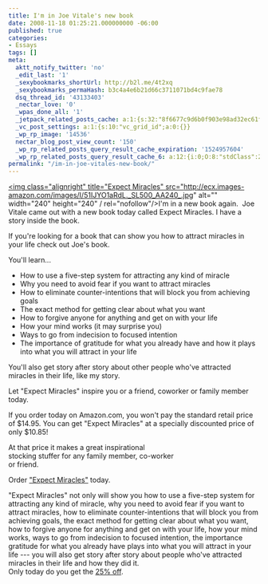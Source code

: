 ```yaml
---
title: I'm in Joe Vitale's new book
date: 2008-11-18 01:25:21.000000000 -06:00
published: true
categories:
- Essays
tags: []
meta:
  aktt_notify_twitter: 'no'
  _edit_last: '1'
  _sexybookmarks_shortUrl: http://b2l.me/4t2xq
  _sexybookmarks_permaHash: b3c4a4e6b21d66c3711071bd4c9fae78
  dsq_thread_id: '43133403'
  _nectar_love: '0'
  _wpas_done_all: '1'
  _jetpack_related_posts_cache: a:1:{s:32:"8f6677c9d6b0f903e98ad32ec61f8deb";a:2:{s:7:"expires";i:1506155249;s:7:"payload";a:3:{i:0;a:1:{s:2:"id";i:1285;}i:1;a:1:{s:2:"id";i:8053;}i:2;a:1:{s:2:"id";i:3354;}}}}
  _vc_post_settings: a:1:{s:10:"vc_grid_id";a:0:{}}
  _wp_rp_image: '14536'
  nectar_blog_post_view_count: '150'
  _wp_rp_related_posts_query_result_cache_expiration: '1524957604'
  _wp_rp_related_posts_query_result_cache_6: a:12:{i:0;O:8:"stdClass":2:{s:7:"post_id";s:3:"356";s:5:"score";s:18:"63.914287413681954";}i:1;O:8:"stdClass":2:{s:7:"post_id";s:3:"277";s:5:"score";s:17:"61.64987540190631";}i:2;O:8:"stdClass":2:{s:7:"post_id";s:3:"624";s:5:"score";s:16:"61.2615633730188";}i:3;O:8:"stdClass":2:{s:7:"post_id";s:3:"370";s:5:"score";s:18:"56.536528505236205";}i:4;O:8:"stdClass":2:{s:7:"post_id";s:3:"383";s:5:"score";s:17:"51.59454724023521";}i:5;O:8:"stdClass":2:{s:7:"post_id";s:4:"2282";s:5:"score";s:17:"46.33298439925766";}i:6;O:8:"stdClass":2:{s:7:"post_id";s:4:"2271";s:5:"score";s:17:"46.33298439925766";}i:7;O:8:"stdClass":2:{s:7:"post_id";s:3:"428";s:5:"score";s:18:"24.358600156009494";}i:8;O:8:"stdClass":2:{s:7:"post_id";s:3:"846";s:5:"score";s:18:"23.577794453292107";}i:9;O:8:"stdClass":2:{s:7:"post_id";s:4:"7173";s:5:"score";s:17:"22.21248873773849";}i:10;O:8:"stdClass":2:{s:7:"post_id";s:3:"393";s:5:"score";s:18:"20.929369113942602";}i:11;O:8:"stdClass":2:{s:7:"post_id";s:4:"4056";s:5:"score";s:18:"19.401171280900492";}}
permalink: "/im-in-joe-vitales-new-book/"
---
```

<a href="http://www.amazon.com/Expect-Miracles-Joe-Vitale/dp/1897404069/ref=sr_1_3?ie=UTF8&amp;s=books&amp;qid=1226944584&amp;sr=1-3" rel="nofollow"><img class="alignright" title="Expect Miracles" src="http://ecx.images-amazon.com/images/I/51IJYO1aRdL._SL500_AA240_.jpg" alt="" width="240" height="240" / rel="nofollow"/></a>I'm in a new book again.  Joe Vitale came out with a new book today called Expect Miracles. I have a story inside the book.

If you're looking for a book that can show you how to attract miracles in your life check out Joe's book.

You'll learn...
<ul>
<li> How to use a five-step system for attracting any kind of miracle</li>
<li> Why you need to avoid fear if you want to attract miracles</li>
<li> How to eliminate counter-intentions that will block you from achieving goals</li>
<li> The exact method for getting clear about what you want</li>
<li> How to forgive anyone for anything and get on with your life</li>
<li> How your mind works (it may surprise you)</li>
<li> Ways to go from indecision to focused intention</li>
<li> The importance of gratitude for what you already have and how it plays into what you will attract in your life</li>
</ul>
<p>You'll also get story after story about other people who've attracted miracles in their life, like my story.

Let "Expect Miracles" inspire you or a friend, coworker or family member today.

If you order today on Amazon.com, you won't pay the standard retail price of $14.95. You can get "Expect Miracles" at a specially discounted price of only $10.85!

At that price it makes a great inspirational<br />
stocking stuffer for any family member, co-worker<br />
or friend.

Order <a href="http://www.amazon.com/Expect-Miracles-Joe-Vitale/dp/1897404069/ref=sr_1_3?ie=UTF8&amp;s=books&amp;qid=1226944584&amp;sr=1-3" rel="nofollow">"Expect Miracles"</a> today.
<div>"Expect Miracles" not only will show you how to use a five-step system for attracting any kind of miracle, why you need to avoid fear if you want to attract miracles, how to eliminate counter-intentions that will block you from achieving goals, the exact method for getting clear about what you want, how to forgive anyone for anything and get on with your life, how your mind works, ways to go from indecision to focused intention, the importance gratitude for what you already have plays into what you will attract in your life --- you will also get story after story about people who've attracted miracles in their life and how they did it.</div>
<div>Only today do you get the <a href="http://www.amazon.com/Expect-Miracles-Joe-Vitale/dp/1897404069/ref=sr_1_3?ie=UTF8&amp;s=books&amp;qid=1226944584&amp;sr=1-3" rel="nofollow">25% off</a>.</div>

